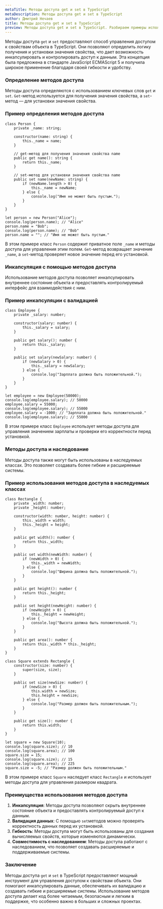```yaml
---
metaTitle: Методы доступа get и set в TypeScript
metaDescription: Методы доступа get и set в TypeScript
author: Дмитрий Нечаев
title: Методы доступа get и set в TypeScript
preview: Методы доступа get и set в TypeScript. Разбираем примеры использования
---
```


Методы доступа `get` и `set` предоставляют способ управления доступом к свойствам объекта в TypeScript. Они позволяют определить логику получения и установки значения свойства, что дает возможность инкапсулировать и контролировать доступ к данным. Эта концепция была предложена в стандарте JavaScript ECMAScript 5 и получила широкое применение благодаря своей гибкости и удобству.

### Определение методов доступа

Методы доступа определяются с использованием ключевых слов `get` и `set`. `Get`-метод используется для получения значения свойства, а `set`-метод — для установки значения свойства.

### Пример определения методов доступа

```tsx
class Person {
    private _name: string;

    constructor(name: string) {
        this._name = name;
    }

    // get-метод для получения значения свойства name
    public get name(): string {
        return this._name;
    }

    // set-метод для установки значения свойства name
    public set name(newName: string) {
        if (newName.length > 0) {
            this._name = newName;
        } else {
            console.log("Имя не может быть пустым.");
        }
    }
}

let person = new Person("Alice");
console.log(person.name); // "Alice"
person.name = "Bob";
console.log(person.name); // "Bob"
person.name = ""; // "Имя не может быть пустым."

```

В этом примере класс `Person` содержит приватное поле `_name` и методы доступа для управления этим полем. `Get`-метод возвращает значение `_name`, а `set`-метод проверяет новое значение перед его установкой.

### Инкапсуляция с помощью методов доступа

Использование методов доступа позволяет инкапсулировать внутреннее состояние объекта и предоставлять контролируемый интерфейс для взаимодействия с ним.

### Пример инкапсуляции с валидацией

```tsx
class Employee {
    private _salary: number;

    constructor(salary: number) {
        this._salary = salary;
    }

    public get salary(): number {
        return this._salary;
    }

    public set salary(newSalary: number) {
        if (newSalary > 0) {
            this._salary = newSalary;
        } else {
            console.log("Зарплата должна быть положительной.");
        }
    }
}

let employee = new Employee(50000);
console.log(employee.salary); // 50000
employee.salary = 55000;
console.log(employee.salary); // 55000
employee.salary = -1000; // "Зарплата должна быть положительной."
console.log(employee.salary); // 55000

```

В этом примере класс `Employee` использует методы доступа для управления значением зарплаты и проверки его корректности перед установкой.

### Методы доступа и наследование

Методы доступа также могут быть использованы в наследуемых классах. Это позволяет создавать более гибкие и расширяемые системы.

### Пример использования методов доступа в наследуемых классах

```tsx
class Rectangle {
    private _width: number;
    private _height: number;

    constructor(width: number, height: number) {
        this._width = width;
        this._height = height;
    }

    public get width(): number {
        return this._width;
    }

    public set width(newWidth: number) {
        if (newWidth > 0) {
            this._width = newWidth;
        } else {
            console.log("Ширина должна быть положительной.");
        }
    }

    public get height(): number {
        return this._height;
    }

    public set height(newHeight: number) {
        if (newHeight > 0) {
            this._height = newHeight;
        } else {
            console.log("Высота должна быть положительной.");
        }
    }

    public get area(): number {
        return this._width * this._height;
    }
}

class Square extends Rectangle {
    constructor(size: number) {
        super(size, size);
    }

    public set size(newSize: number) {
        if (newSize > 0) {
            this.width = newSize;
            this.height = newSize;
        } else {
            console.log("Размер должен быть положительным.");
        }
    }

    public get size(): number {
        return this.width;
    }
}

let square = new Square(10);
console.log(square.size); // 10
console.log(square.area); // 100
square.size = 15;
console.log(square.size); // 15
console.log(square.area); // 225
square.size = -5; // "Размер должен быть положительным."

```

В этом примере класс `Square` наследует класс `Rectangle` и использует методы доступа для управления размером квадрата.

### Преимущества использования методов доступа

1. **Инкапсуляция**: Методы доступа позволяют скрыть внутреннее состояние объекта и предоставлять контролируемый доступ к данным.
2. **Валидация данных**: С помощью `set`методов можно проверять корректность данных перед их установкой.
3. **Гибкость**: Методы доступа могут быть использованы для создания вычисляемых свойств, которые изменяются динамически.
4. **Совместимость с наследованием**: Методы доступа работают с наследованием, что позволяет создавать расширяемые и поддерживаемые системы.

### Заключение

Методы доступа `get` и `set` в TypeScript предоставляют мощный инструмент для управления доступом к свойствам объекта. Они помогают инкапсулировать данные, обеспечивать их валидацию и создавать гибкие и расширяемые системы. Использование методов доступа делает код более читаемым, безопасным и легким в поддержке, что особенно важно в больших и сложных проектах.
